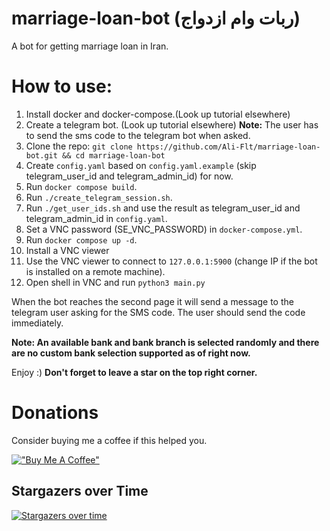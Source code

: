 # marriage-loan-bot (ربات وام ازدواج)
A bot for getting marriage loan in Iran.

# How to use:
1. Install docker and docker-compose.(Look up tutorial elsewhere)
2. Create a telegram bot. (Look up tutorial elsewhere)
**Note:** The user has to send the sms code to the telegram bot when asked.
3. Clone the repo: `git clone https://github.com/Ali-Flt/marriage-loan-bot.git && cd marriage-loan-bot`
4. Create `config.yaml` based on `config.yaml.example` (skip telegram_user_id and telegram_admin_id) for now.
5. Run `docker compose build`.
6. Run `./create_telegram_session.sh`.
7. Run `./get_user_ids.sh` and use the result as telegram_user_id and telegram_admin_id in `config.yaml`.
8. Set a VNC password (SE_VNC_PASSWORD) in `docker-compose.yml`.
9. Run `docker compose up -d`.
10. Install a VNC viewer
11. Use the VNC viewer to connect to `127.0.0.1:5900` (change IP if the bot is installed on a remote machine).
12. Open shell in VNC and run `python3 main.py`

When the bot reaches the second page it will send a message to the telegram user asking for the SMS code. The user should send the code immediately.

**Note: An available bank and bank branch is selected randomly and there are no custom bank selection supported as of right now.**

Enjoy :) **Don't forget to leave a star on the top right corner.**

# Donations
Consider buying me a coffee if this helped you.

[!["Buy Me A Coffee"](https://www.buymeacoffee.com/assets/img/custom_images/orange_img.png)](https://www.buymeacoffee.com/aflt)


## Stargazers over Time

[![Stargazers over time](https://starchart.cc/Ali-Flt/XXX.svg?variant=adaptive)](https://starchart.cc/Ali-Flt/XXX)